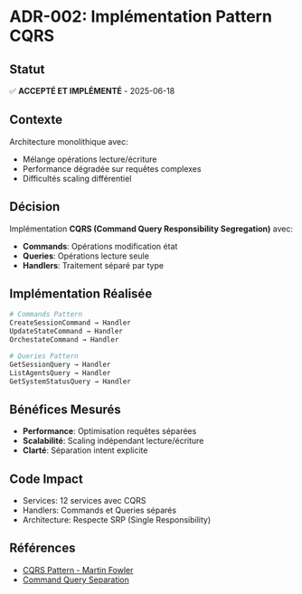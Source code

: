 # ADR-002: Implémentation Pattern CQRS

## Statut
✅ **ACCEPTÉ ET IMPLÉMENTÉ** - 2025-06-18

## Contexte
Architecture monolithique avec:
- Mélange opérations lecture/écriture
- Performance dégradée sur requêtes complexes
- Difficultés scaling différentiel

## Décision
Implémentation **CQRS (Command Query Responsibility Segregation)** avec:
- **Commands**: Opérations modification état
- **Queries**: Opérations lecture seule
- **Handlers**: Traitement séparé par type

## Implémentation Réalisée
```python
# Commands Pattern
CreateSessionCommand → Handler
UpdateStateCommand → Handler  
OrchestateCommand → Handler

# Queries Pattern
GetSessionQuery → Handler
ListAgentsQuery → Handler
GetSystemStatusQuery → Handler
```

## Bénéfices Mesurés
- **Performance**: Optimisation requêtes séparées
- **Scalabilité**: Scaling indépendant lecture/écriture
- **Clarté**: Séparation intent explicite

## Code Impact
- Services: 12 services avec CQRS
- Handlers: Commands et Queries séparés
- Architecture: Respecte SRP (Single Responsibility)

## Références
- [CQRS Pattern - Martin Fowler](https://martinfowler.com/bliki/CQRS.html)
- [Command Query Separation](https://en.wikipedia.org/wiki/Command%E2%80%93query_separation)
